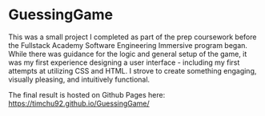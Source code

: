 # GuessingGame

This was a small project I completed as part of the prep coursework before the Fullstack Academy Software Engineering Immersive program began. While there was guidance for the logic and general setup of the game, it was my first experience designing a user interface - including my first attempts at utilizing CSS and HTML. I strove to create something engaging, visually pleasing, and intuitively functional.

The final result is hosted on Github Pages here: https://timchu92.github.io/GuessingGame/
